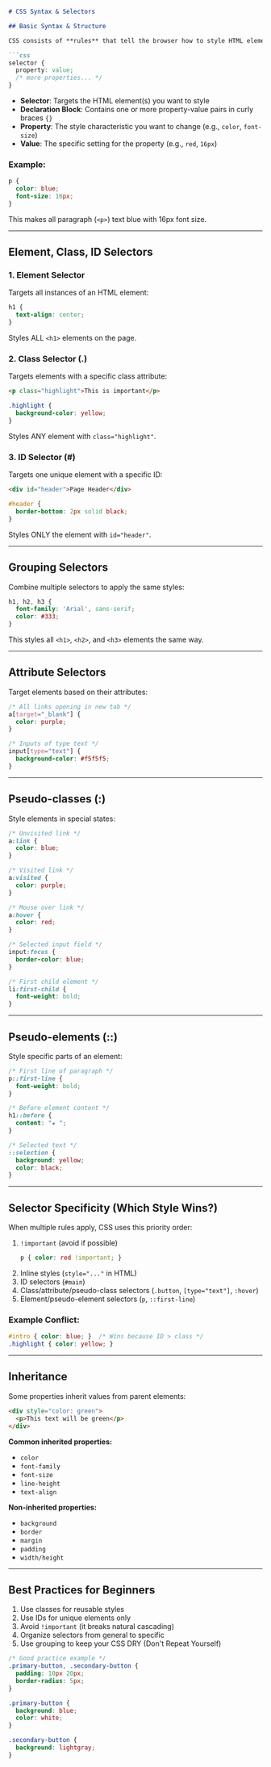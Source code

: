

```markdown
# CSS Syntax & Selectors

## Basic Syntax & Structure

CSS consists of **rules** that tell the browser how to style HTML elements. Each rule has two main parts:

```css
selector {
  property: value;
  /* more properties... */
}
```

- **Selector**: Targets the HTML element(s) you want to style
- **Declaration Block**: Contains one or more property-value pairs in curly braces `{}`
- **Property**: The style characteristic you want to change (e.g., `color`, `font-size`)
- **Value**: The specific setting for the property (e.g., `red`, `16px`)

### Example:
```css
p {
  color: blue;
  font-size: 16px;
}
```
This makes all paragraph (`<p>`) text blue with 16px font size.

---

## Element, Class, ID Selectors

### 1. Element Selector
Targets all instances of an HTML element:

```css
h1 {
  text-align: center;
}
```
Styles ALL `<h1>` elements on the page.

### 2. Class Selector (.)
Targets elements with a specific class attribute:

```html
<p class="highlight">This is important</p>
```

```css
.highlight {
  background-color: yellow;
}
```
Styles ANY element with `class="highlight"`.

### 3. ID Selector (#)
Targets one unique element with a specific ID:

```html
<div id="header">Page Header</div>
```

```css
#header {
  border-bottom: 2px solid black;
}
```
Styles ONLY the element with `id="header"`.

---

## Grouping Selectors

Combine multiple selectors to apply the same styles:

```css
h1, h2, h3 {
  font-family: 'Arial', sans-serif;
  color: #333;
}
```
This styles all `<h1>`, `<h2>`, and `<h3>` elements the same way.

---

## Attribute Selectors

Target elements based on their attributes:

```css
/* All links opening in new tab */
a[target="_blank"] {
  color: purple;
}

/* Inputs of type text */
input[type="text"] {
  background-color: #f5f5f5;
}
```

---

## Pseudo-classes (:)

Style elements in special states:

```css
/* Unvisited link */
a:link {
  color: blue;
}

/* Visited link */
a:visited {
  color: purple;
}

/* Mouse over link */
a:hover {
  color: red;
}

/* Selected input field */
input:focus {
  border-color: blue;
}

/* First child element */
li:first-child {
  font-weight: bold;
}
```

---

## Pseudo-elements (::)

Style specific parts of an element:

```css
/* First line of paragraph */
p::first-line {
  font-weight: bold;
}

/* Before element content */
h1::before {
  content: "★ ";
}

/* Selected text */
::selection {
  background: yellow;
  color: black;
}
```

---

## Selector Specificity (Which Style Wins?)

When multiple rules apply, CSS uses this priority order:

1. `!important` (avoid if possible)
   ```css
   p { color: red !important; }
   ```
2. Inline styles (`style="..."` in HTML)
3. ID selectors (`#main`)
4. Class/attribute/pseudo-class selectors (`.button`, `[type="text"]`, `:hover`)
5. Element/pseudo-element selectors (`p`, `::first-line`)

### Example Conflict:
```css
#intro { color: blue; }  /* Wins because ID > class */
.highlight { color: yellow; }
```

---

## Inheritance

Some properties inherit values from parent elements:

```html
<div style="color: green">
  <p>This text will be green</p>
</div>
```

**Common inherited properties:**
- `color`
- `font-family`
- `font-size`
- `line-height`
- `text-align`

**Non-inherited properties:**
- `background`
- `border`
- `margin`
- `padding`
- `width/height`

---

## Best Practices for Beginners

1. Use classes for reusable styles
2. Use IDs for unique elements only
3. Avoid `!important` (it breaks natural cascading)
4. Organize selectors from general to specific
5. Use grouping to keep your CSS DRY (Don't Repeat Yourself)

```css
/* Good practice example */
.primary-button, .secondary-button {
  padding: 10px 20px;
  border-radius: 5px;
}

.primary-button {
  background: blue;
  color: white;
}

.secondary-button {
  background: lightgray;
}
```
```